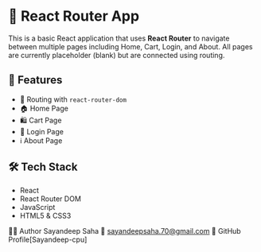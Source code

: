 # 🛒 React Router App

This is a basic React application that uses **React Router** to navigate between multiple pages including Home, Cart, Login, and About.
All pages are currently placeholder (blank) but are connected using routing.

## 📌 Features

- 🔗 Routing with `react-router-dom`
- 🏠 Home Page
- 🛍️ Cart Page
- 🔐 Login Page
- ℹ️ About Page

## 🛠️ Tech Stack

- React
- React Router DOM
- JavaScript
- HTML5 & CSS3

👨‍💻 Author
Sayandeep Saha
📧 sayandeepsaha.70@gmail.com
🔗 GitHub Profile[Sayandeep-cpu]
